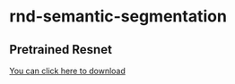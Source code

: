 # rnd-semantic-segmentation

## Pretrained Resnet
[You can click here to download](https://drive.google.com/file/d/1crKV2ZMZx4jWEvI8XfxmVTOn7vwzIQM3/view?usp=sharing)
